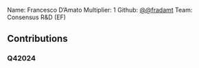 Name: Francesco D’Amato
Multiplier: 1
Github: [@@fradamt](https://github.com/@fradamt)
Team: Consensus R&D (EF)

## Contributions
### Q42024
